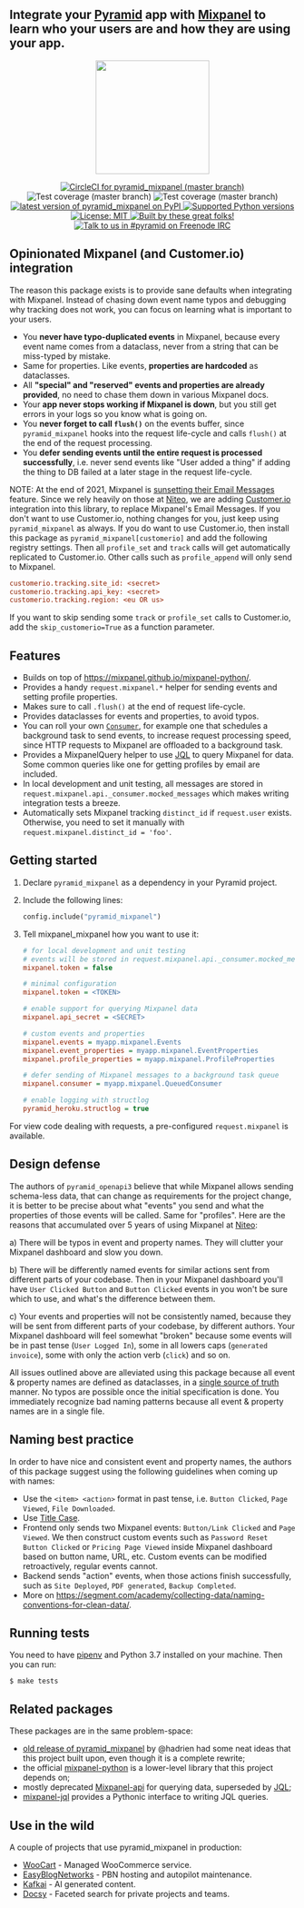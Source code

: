 ## Integrate your [Pyramid](https://trypyramid.com) app with [Mixpanel](https://mixpanel.com/) to learn who your users are and how they are using your app.

<p align="center">
  <img height="200" src="https://github.com/teamniteo/pyramid_mixpanel/blob/master/header.jpg?raw=true" />
</p>

<p align="center">
  <a href="https://circleci.com/gh/teamniteo/pyramid_mixpanel">
    <img alt="CircleCI for pyramid_mixpanel (master branch)"
         src="https://circleci.com/gh/teamniteo/pyramid_mixpanel.svg?style=shield">
  </a>
  <img alt="Test coverage (master branch)"
       src="https://img.shields.io/badge/tests_coverage-100%25-brightgreen.svg">
  <img alt="Test coverage (master branch)"
       src="https://img.shields.io/badge/types_coverage-100%25-brightgreen.svg">
  <a href="https://pypi.org/project/pyramid_mixpanel/">
    <img alt="latest version of pyramid_mixpanel on PyPI"
         src="https://img.shields.io/pypi/v/pyramid_mixpanel.svg">
  </a>
  <a href="https://pypi.org/project/pyramid_mixpanel/">
    <img alt="Supported Python versions"
         src="https://img.shields.io/pypi/pyversions/pyramid_mixpanel.svg">
  </a>
  <a href="https://github.com/teamniteo/pyramid_mixpanel/blob/master/LICENSE">
    <img alt="License: MIT"
         src="https://img.shields.io/badge/License-MIT-yellow.svg">
  </a>
  <a href="https://github.com/teamniteo/pyramid_mixpanel/graphs/contributors">
    <img alt="Built by these great folks!"
         src="https://img.shields.io/github/contributors/teamniteo/pyramid_mixpanel.svg">
  </a>
  <a href="https://webchat.freenode.net/?channels=pyramid">
    <img alt="Talk to us in #pyramid on Freenode IRC"
         src="https://img.shields.io/badge/irc-freenode-blue.svg">
  </a>
</p>

## Opinionated Mixpanel (and Customer.io) integration

The reason this package exists is to provide sane defaults when integrating with Mixpanel. Instead of chasing down event name typos and debugging why tracking does not work, you can focus on learning what is important to your users.

- You **never have typo-duplicated events** in Mixpanel, because every event name comes from a dataclass, never from a string that can be miss-typed by mistake.
- Same for properties. Like events, **properties are hardcoded** as dataclasses.
- All **"special" and "reserved" events and properties are already provided**, no need to chase them down in various Mixpanel docs.
- Your **app never stops working if Mixpanel is down**, but you still get errors in your logs so you know what is going on.
- You **never forget to call `flush()`** on the events buffer, since `pyramid_mixpanel` hooks into the request life-cycle and calls `flush()` at the end of the request processing.
- You **defer sending events until the entire request is processed successfully**, i.e. never send events like "User added a thing" if adding the thing to DB failed at a later stage in the request life-cycle.

NOTE: At the end of 2021, Mixpanel is [sunsetting their Email Messages](https://mixpanel.com/blog/why-were-sunsetting-messaging-and-experiments/) feature. Since we rely heavily on those at
[Niteo](https://niteo.co), we are adding [Customer.io](https://customer.io/) integration into this library, to replace Mixpanel's Email Messages. If you don't want to use Customer.io, nothing changes for you, just keep using `pyramid_mixpanel` as always. If you do want to use Customer.io, then
install this package as `pyramid_mixpanel[customerio]` and add the following registry settings. Then all `profile_set` and `track` calls will get automatically replicated to Customer.io. Other calls such as `profile_append` will only send to Mixpanel.

```ini
customerio.tracking.site_id: <secret>
customerio.tracking.api_key: <secret>
customerio.tracking.region: <eu OR us>
```

If you want to skip sending some `track` or `profile_set` calls to Customer.io, add the `skip_customerio=True` as a function parameter.


## Features

- Builds on top of https://mixpanel.github.io/mixpanel-python/.
- Provides a handy `request.mixpanel.*` helper for sending events and setting profile properties.
- Makes sure to call `.flush()` at the end of request life-cycle.
- Provides dataclasses for events and properties, to avoid typos.
- You can roll your own [`Consumer`](https://mixpanel.github.io/mixpanel-python/#built-in-consumers), for example one that schedules a background task to send events, to increase request processing speed, since HTTP requests to Mixpanel are offloaded to a background task.
- Provides a MixpanelQuery helper to use [JQL](https://mixpanel.com/jql/) to query Mixpanel for data. Some common queries like one for getting profiles by email are included.
- In local development and unit testing, all messages are stored in `request.mixpanel.api._consumer.mocked_messages` which makes writing integration tests a breeze.
- Automatically sets Mixpanel tracking `distinct_id` if `request.user` exists. Otherwise, you need to set it manually with `request.mixpanel.distinct_id = 'foo'`.


## Getting started

1. Declare `pyramid_mixpanel` as a dependency in your Pyramid project.

1. Include the following lines:

    ```python
    config.include("pyramid_mixpanel")
    ```

1. Tell mixpanel_mixpanel how you want to use it:


    ```ini
    # for local development and unit testing
    # events will be stored in request.mixpanel.api._consumer.mocked_messages
    mixpanel.token = false

    # minimal configuration
    mixpanel.token = <TOKEN>

    # enable support for querying Mixpanel data
    mixpanel.api_secret = <SECRET>

    # custom events and properties
    mixpanel.events = myapp.mixpanel.Events
    mixpanel.event_properties = myapp.mixpanel.EventProperties
    mixpanel.profile_properties = myapp.mixpanel.ProfileProperties

    # defer sending of Mixpanel messages to a background task queue
    mixpanel.consumer = myapp.mixpanel.QueuedConsumer

    # enable logging with structlog
    pyramid_heroku.structlog = true
    ```

For view code dealing with requests, a pre-configured `request.mixpanel`
is available.


## Design defense

The authors of `pyramid_openapi3` believe that while Mixpanel allows sending schema-less data, that can change as requirements for the project change, it is better to be precise about what "events" you send and what the properties of those events will be called. Same for "profiles". Here are the reasons that accumulated over 5 years of using Mixpanel at [Niteo](https://niteo.co):

a) There will be typos in event and property names. They will clutter your Mixpanel dashboard and slow you down.

b) There will be differently named events for similar actions sent from different parts of your codebase. Then in your Mixpanel dashboard you'll have `User Clicked Button` and `Button Clicked` events in you won't be sure which to use, and what's the difference between them.

c) Your events and properties will not be consistently named, because they will be sent from different parts of your codebase, by different authors. Your Mixpanel dashboard will feel somewhat "broken" because some events will be in past tense (`User Logged In`), some in all lowers caps (`generated invoice`), some with only the action verb (`click`) and so on.

All issues outlined above are alleviated using this package because all event & property names are defined as dataclasses, in a [single source of truth](https://github.com/teamniteo/pyramid_mixpanel/blob/eb47dcaa41e1f5de4134b066b90e9530d9318de2/pyramid_mixpanel/__init__.py#L29) manner. No typos are possible once the initial specification is done. You immediately recognize bad naming patterns because all event & property names are in a single file.

## Naming best practice

In order to have nice and consistent event and property names, the authors of this package suggest using the following guidelines when coming up with names:

* Use the `<item> <action>` format in past tense, i.e. `Button Clicked`, `Page Viewed`, `File Downloaded`.
* Use [Title Case](https://en.wikipedia.org/wiki/Letter_case#Title_Case).
* Frontend only sends two Mixpanel events: `Button/Link Clicked` and `Page Viewed`. We then construct custom events such as `Password Reset Button Clicked` or `Pricing Page Viewed` inside Mixpanel dashboard based on button name, URL, etc. Custom events can be modified retroactively, regular events cannot.
* Backend sends "action" events, when those actions finish successfully, such as `Site Deployed`, `PDF generated`, `Backup Completed`.
* More on https://segment.com/academy/collecting-data/naming-conventions-for-clean-data/.


## Running tests

You need to have [pipenv](https://pipenv.readthedocs.io/) and Python 3.7 installed on your machine. Then you can run:

    $ make tests

## Related packages

These packages are in the same problem-space:

- [old release of pyramid_mixpanel](https://pypi.org/project/pyramid_mixpanel/0.1.65/) by @hadrien had some neat ideas that this project built upon, even though it is a complete rewrite;
- the official [mixpanel-python](https://mixpanel.github.io/mixpanel-python/) is a lower-level library that this project depends on;
- mostly deprecated [Mixpanel-api](https://github.com/mixpanel/mixpanel_api) for querying data, superseded by [JQL](https://mixpanel.com/jql/);
- [mixpanel-jql](https://github.com/ownaginatious/mixpanel-jql) provides a Pythonic interface to writing JQL queries.


## Use in the wild

A couple of projects that use pyramid_mixpanel in production:

- [WooCart](https://woocart.com) - Managed WooCommerce service.
- [EasyBlogNetworks](https://easyblognetworks.com) - PBN hosting and autopilot maintenance.
- [Kafkai](https://kafkai.com) - AI generated content.
- [Docsy](https://docsy.org/) - Faceted search for private projects and teams.
